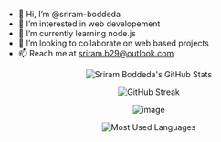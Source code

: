 - 👋 Hi, I’m @sriram-boddeda
- 👀 I’m interested in web developement
- 🌱 I’m currently learning node.js
- 🤝 I’m looking to collaborate on web based projects
- 📫 Reach me at sriram.b29@outlook.com

<!---
sriram-boddeda/sriram-boddeda is a ✨ special ✨ repository because its `README.md` (this file) appears on your GitHub profile.
You can click the Preview link to take a look at your changes.
--->
<!---
My Code Stats
--->
<!-- Begin Stats Cards -->
<!-- Resources:  -->
<!-- Github & Languages Stats: https://github.com/anuraghazra/github-readme-stats --> 
<!-- Streak Stats: https://github.com/denvercoder1/github-readme-streak-stats -->
<!-- Change the value after ?username= to your GitHub username. -->
<div class="stats" align="center">

![Sriram Boddeda's GitHub Stats](https://github-readme-stats.vercel.app/api?username=sriram-boddeda&hide=stars&count_private=true&show_icons=true&theme=algolia&border_radius=20)

![GitHub Streak](https://streak-stats.demolab.com?user=sriram-boddeda&count_private=true&theme=algolia&border_radius=20)

![image](https://user-images.githubusercontent.com/20955511/183303701-34bf6b33-812d-4afd-9c1f-70b04b2e486a.png)
  
<!-- ![Most Used Languages](https://github-readme-stats.vercel.app/api/top-langs/?username=sriram-boddeda&show_icons=true&theme=algolia&border_radius=20) -->
    
<!-- compact programming languages layout -->
![Most Used Languages](https://github-readme-stats.vercel.app/api/top-langs/?username=sriram-boddeda&layout=compact&show_icons=true&theme=algolia&border_radius=20)
</div>
<!--  End Stats Cards -->
